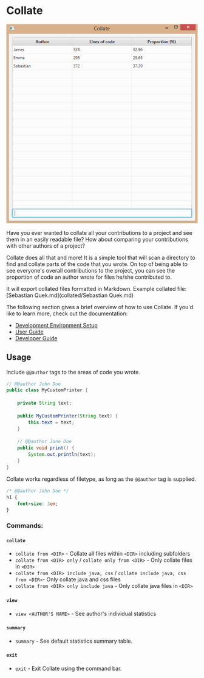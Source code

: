# Collate
![view author statistics](docs/images/user-guide/view-author-statistics.gif)

Have you ever wanted to collate all your contributions to a project and see them in an easily readable file? How about comparing your contributions with other authors of a project?

Collate does all that and more! It is a simple tool that will scan a directory to find and collate parts of the code that you wrote. On top of being able to see everyone's overall contributions to the project, you can see the proportion of code an author wrote for files he/she contributed to.

It will export collated files formatted in Markdown. Example collated file: [Sebastian Quek.md](collated/Sebastian Quek.md)

The following section gives a brief overview of how to use Collate. If you'd like to learn more, check out the documentation:
* [Development Environment Setup](docs/Development-Environment-Setup.md)
* [User Guide](docs/User-Guide.md)
* [Developer Guide](docs/Developer-Guide.md)

## Usage
Include `@@author` tags to the areas of code you wrote.
```java
// @@author John Doe
public class MyCustomPrinter {
    
    private String text;

	public MyCustomPrinter(String text) {
        this.text = text;
	}

    // @@author Jane Doe
    public void print() {
        System.out.println(text);
    }
}
```

Collate works regardless of filetype, as long as the `@@author` tag is supplied.
```css
/* @@author John Doe */
h1 {
    font-size: 3em;
}
```

### Commands:
#### `collate`
* `collate from <DIR>` - Collate all files within `<DIR>` including subfolders
* `collate from <DIR> only` / `collate only from <DIR>` - Only collate files in `<DIR>`
* `collate from <DIR> include java, css` / `collate include java, css from <DIR>`- Only collate java and css files
* `collate from <DIR> only include java` - Only collate java files in `<DIR>`

#### `view`
* `view <AUTHOR'S NAME>` - See author's individual statistics

#### `summary`
* `summary` - See default statistics summary table.

#### `exit`
* `exit` - Exit Collate using the command bar.